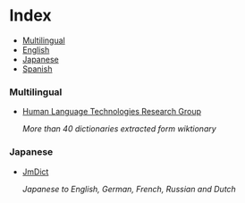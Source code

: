 Index
===

* [Multilingual](#multilingual)
* [English](#english)
* [Japanese](#japanese)
* [Spanish](#spanish)


### Multilingual

* [Human Language Technologies Research Group](http://hlt.sztaki.hu/resources/index.html)
  
  *More than 40 dictionaries extracted form wiktionary*

### Japanese

* [JmDict](http://www.edrdg.org/jmdict/j_jmdict.html)

  *Japanese to English, German, French, Russian and Dutch*
